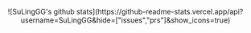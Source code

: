 <p align="center">
  ![SuLingGG's github stats](https://github-readme-stats.vercel.app/api?username=SuLingGG&hide=["issues","prs"]&show_icons=true)
</p>
